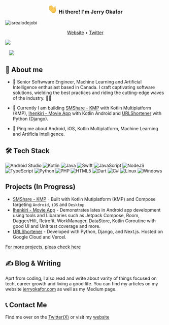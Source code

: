 <!-- Heading -->
<h3 align="center"><img src = "wave.gif" width = 30px> Hi there! I'm Jerry Okafor</h3>


<!-- Profile Views -->
<p align="left"> <img src="https://komarev.com/ghpvc/?username=jerryOkafor&label=Profile%20views&color=0e75b6&style=flat" alt="isrealodejobi" />
</p>

<p align="center">
  <a href="https://jerryokafor.com">Website</a> •
  <a href="https://https://x.com/Nomns0">Twitter</a>
</p>

<p>
<img height="137px" src="https://jok-stats.vercel.app/api?username=adamalston&hide_title=true&hide_border=true&show_icons=true&include_all_commits=true&count_private=true&line_height=21&text_color=000&icon_color=000&bg_color=0,ea6161,ffc64d,fffc4d,52fa5a&theme=graywhite" />

&nbsp;&nbsp;
<img height="137px" src="https://jok-stats.vercel.app/api/top-langs?username=jerryOkafor&theme=dracula&show_icons=true&langs_count=8&hide=html,php,jupyter%20notebook&layout=compact&hide_title=true&hide_border=true&include_all_commits=true&count_private=true&count_private=true&text_color=000&icon_color=fff&bg_color=0,52fa5a,4dfcff,c64dff&theme=graywhite" />

</p>

 <!-- About section -->

## 🚀 About me

- 🔭 Senior Softwware Engineer, Machine Learning and Artificial Intelligence enthusiast based in Canada.  I craft captivating software solutions, wielding the best practices and riding the cutting-edge waves of the industry. 🚀✨

- 🌱 Currently I am building [SMShare - KMP](https://github.com/jerryOkafor/SMShare) with Kotlin Multiplatform (KMP), [Ihenkiri - Movie App](https://github.com/jerryOkafor/IheNkiri) with Kotlin Android and [URLShortener](https://github.com/jerryOkafor/URLShortener)  with Python (Django).

- 👯 Ping me about  Android, iOS, Kotlin Multiplatform, Machine Learning and Artificia Intelligence.


## 🛠 Tech Stack
![Android Studio](https://img.shields.io/badge/android%20studio-346ac1?style=for-the-badge&logo=android%20studio&logoColor=white)
![Kotlin](https://img.shields.io/badge/kotlin-%237F52FF.svg?style=for-the-badge&logo=kotlin&logoColor=white)
![Java](https://img.shields.io/badge/java-%23ED8B00.svg?style=for-the-badge&logo=openjdk&logoColor=white)
![Swift](https://img.shields.io/badge/swift-F54A2A?style=for-the-badge&logo=swift&logoColor=white)
![JavaScript](https://img.shields.io/badge/javascript-%23323330.svg?style=for-the-badge&logo=javascript&logoColor=%23F7DF1E)
![NodeJS](https://img.shields.io/badge/node.js-6DA55F?style=for-the-badge&logo=node.js&logoColor=white)
![TypeScript](https://img.shields.io/badge/typescript-%23007ACC.svg?style=for-the-badge&logo=typescript&logoColor=white)
![Python](https://img.shields.io/badge/python-3670A0?style=for-the-badge&logo=python&logoColor=ffdd54)
![PHP](https://img.shields.io/badge/php-%23777BB4.svg?style=for-the-badge&logo=php&logoColor=white)
![HTML5](https://img.shields.io/badge/html5-%23E34F26.svg?style=for-the-badge&logo=html5&logoColor=white)
![Dart](https://img.shields.io/badge/dart-%230175C2.svg?style=for-the-badge&logo=dart&logoColor=white)
![C#](https://img.shields.io/badge/c%23-%23239120.svg?style=for-the-badge&logo=csharp&logoColor=white)
![Linux](https://img.shields.io/badge/Linux-FCC624?style=for-the-badge&logo=linux&logoColor=black)
![Windows](https://img.shields.io/badge/Windows-0078D6?style=for-the-badge&logo=windows&logoColor=white)

<!--More: https://github.com/Ileriayo/markdown-badges-->

## Projects (In Progress)

- [SMShare - KMP](https://github.com/jerryOkafor/SMShare) - Built with Kotlin Mutiplatform (KMP) and Compose targeting `Android`, `iOS` and `Desktop`.
- [Ihenkiri - Movie App](https://github.com/jerryOkafor/IheNkiri) - Demonstrates lates in Android app development using tools and Libararies such as Jetpack Compose, Room, Dagger/Hilt, Retrofit, WorkManager, DataStore, Kotlin Coroutine  with good UI and Unit test coverage and more.
- [URLShortener](https://github.com/jerryOkafor/URLShortener)  - Developed with Python, Django, and Next.js. Hosted on Google Cloud and Vercel.

[For more projects, pleas check here](https://github.com/jerryOkafor?tab=repositories)

## ✍️ Blog & Writing
Aprt from coding, I also read and write about varity of things focused on tech, career growth and living a good life. You can find my articles on my website [jerryokafor.com](jhttps://jerryokafor.com) as well as my Medium page.

## 📞 Contact Me
Find me over on the [Twitter(X)](https://x.com/Nomns0) or visit my [website](https://jerryokafor.web.app/)
